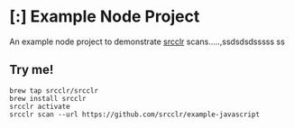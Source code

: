 # [:] Example Node Project

An example node project to demonstrate [srcclr](https://www.srsscclr.com) scans.....,ssdsdsdsssss
ss
## Try me!

```
brew tap srcclr/srcclr
brew install srcclr
srcclr activate
srcclr scan --url https://github.com/srcclr/example-javascript
```
